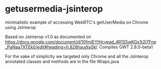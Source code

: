 # getusermedia-jsinterop
minimalistic example of accessing WebRTC's getUserMedia on Chrome using JsInterop


Based on JsInterop v1.0 as documented on https://docs.google.com/document/d/10fmlEYIHcyead_4R1S5wKGs1t2I7Fnp_PaNaa7XTEk0/edit#heading=h.828haudjx0kl.
Compiles GWT 2.8.0-beta1

For the sake of simplicity we targeted only Chrome and all the JsInterop annotated classes and methods are in the file Wraps.java


